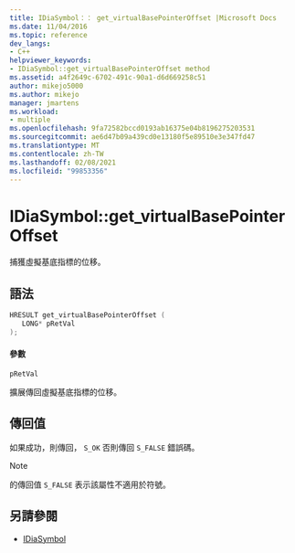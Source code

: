 ```yaml
---
title: IDiaSymbol：： get_virtualBasePointerOffset |Microsoft Docs
ms.date: 11/04/2016
ms.topic: reference
dev_langs:
- C++
helpviewer_keywords:
- IDiaSymbol::get_virtualBasePointerOffset method
ms.assetid: a4f2649c-6702-491c-90a1-d6d669258c51
author: mikejo5000
ms.author: mikejo
manager: jmartens
ms.workload:
- multiple
ms.openlocfilehash: 9fa72582bccd0193ab16375e04b8196275203531
ms.sourcegitcommit: ae6d47b09a439cd0e13180f5e89510e3e347fd47
ms.translationtype: MT
ms.contentlocale: zh-TW
ms.lasthandoff: 02/08/2021
ms.locfileid: "99853356"
---
```

# <a name="idiasymbolget_virtualbasepointeroffset"></a>IDiaSymbol::get_virtualBasePointerOffset
捕獲虛擬基底指標的位移。

## <a name="syntax"></a>語法

```C++
HRESULT get_virtualBasePointerOffset ( 
   LONG* pRetVal
);
```

#### <a name="parameters"></a>參數
 `pRetVal`

擴展傳回虛擬基底指標的位移。

## <a name="return-value"></a>傳回值
 如果成功，則傳回， `S_OK` 否則傳回 `S_FALSE` 錯誤碼。

> [!NOTE]
> 的傳回值 `S_FALSE` 表示該屬性不適用於符號。

## <a name="see-also"></a>另請參閱
- [IDiaSymbol](../../debugger/debug-interface-access/idiasymbol.md)